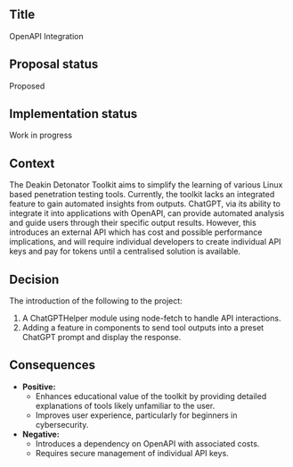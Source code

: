 ## Title

OpenAPI Integration

## Proposal status

Proposed

## Implementation status

Work in progress

## Context

The Deakin Detonator Toolkit aims to simplify the learning of various Linux based penetration testing tools. Currently, the toolkit lacks an integrated feature to gain automated insights from outputs. ChatGPT, via its ability to integrate it into applications with OpenAPI, can provide automated analysis and guide users through their specific output results. However, this introduces an external API which has cost and possible performance implications, and will require individual developers to create individual API keys and pay for tokens until a centralised solution is available.

## Decision

The introduction of the following to the project:

1. A ChatGPTHelper module using node-fetch to handle API interactions.
2. Adding a feature in components to send tool outputs into a preset ChatGPT prompt and display the response.

## Consequences

-   **Positive:**
    -   Enhances educational value of the toolkit by providing detailed explanations of tools likely unfamiliar to the user.
    -   Improves user experience, particularly for beginners in cybersecurity.
-   **Negative:**
    -   Introduces a dependency on OpenAPI with associated costs.
    -   Requires secure management of individual API keys.
